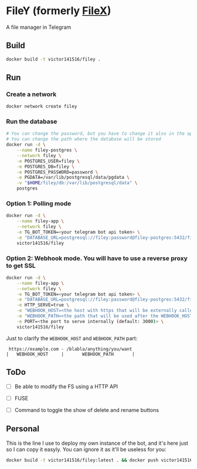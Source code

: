 # FileY (formerly [FileX](https://github.com/victor141516/FileXbot-telegram))

A file manager in Telegram

## Build

```sh
docker build -t victor141516/filey .
```

## Run

### Create a network
```sh
docker network create filey
```

### Run the database
```sh
# You can change the password, but you have to change it also in the app container
# You can change the path where the database will be stored
docker run -d \
    --name filey-postgres \
    --network filey \
    -e POSTGRES_USER=filey \
    -e POSTGRES_DB=filey \
    -e POSTGRES_PASSWORD=password \
    -e PGDATA=/var/lib/postgresql/data/pgdata \
    -v "$HOME/filey/db:/var/lib/postgresql/data" \
    postgres
```

### Option 1: Polling mode
```sh
docker run -d \
    --name filey-app \
    --network filey \
    -e TG_BOT_TOKEN=<your telegram bot api token> \
    -e "DATABASE_URL=postgresql://filey:password@filey-postgres:5432/filey?schema=public" \
    victor141516/filey
```

### Option 2: Webhook mode. You will have to use a reverse proxy to get SSL
```sh
docker run -d \
    --name filey-app \
    --network filey \
    -e TG_BOT_TOKEN=<your telegram bot api token> \
    -e "DATABASE_URL=postgresql://filey:password@filey-postgres:5432/filey?schema=public" \
    -e HTTP_SERVE=true \
    -e "WEBHOOK_HOST=<the host with https that will be externally called by telegram servers>" \
    -e "WEBHOOK_PATH=<the path that will be used after the WEBHOOK_HOST part>" \
    -e PORT=<the port to serve internally (default: 3000)> \
    victor141516/filey
```

Just to clarify the `WEBHOOK_HOST` and `WEBHOOK_PATH` part:

```
 https://example.com - /blabla/anything/you/want
|   WEBHOOK_HOST     |       WEBHOOK_PATH       |

```


## ToDo

- [ ] Be able to modify the FS using a HTTP API
- [ ] FUSE
- [ ] Command to toggle the show of delete and rename buttons


## Personal

This is the line I use to deploy my own instance of the bot, and it's here just so I can copy it easyly. You can ignore it as it'll be useless for you:

```sh
docker build -t victor141516/filey:latest . && docker push victor141516/filey:latest && ssh victor141516@viti.site 'zsh -i -c "docker-update-container filey-app"'
```